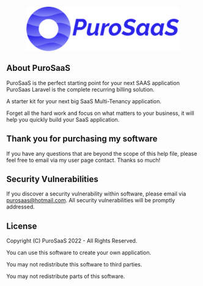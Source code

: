 <p align="center"><a href="https://purosaas.com" target="_blank"><img src="./public/img/readme.png" width="400" alt="PuroSaaS Logo"></a></p>



## About PuroSaaS

PuroSaaS is the perfect starting point for your next SAAS application
PuroSaas Laravel is the complete recurring billing solution.

A starter kit for your next big SaaS Multi-Tenancy application.

Forget all the hard work and focus on what matters to your business, it will help you quickly build your SaaS application.



## Thank you for purchasing my software

 If you have any questions that are beyond the scope of this help file, please feel free to email via my user page contact. Thanks so much!


## Security Vulnerabilities

If you discover a security vulnerability within software, please email via purosaas@hotmail.com. All security vulnerabilities will be promptly addressed.

## License

Copyright (C) PuroSaaS 2022 - All Rights Reserved.

You can use this software to create your own application.

You may not redistribute this software to third parties.

You may not redistribute parts of this software.
